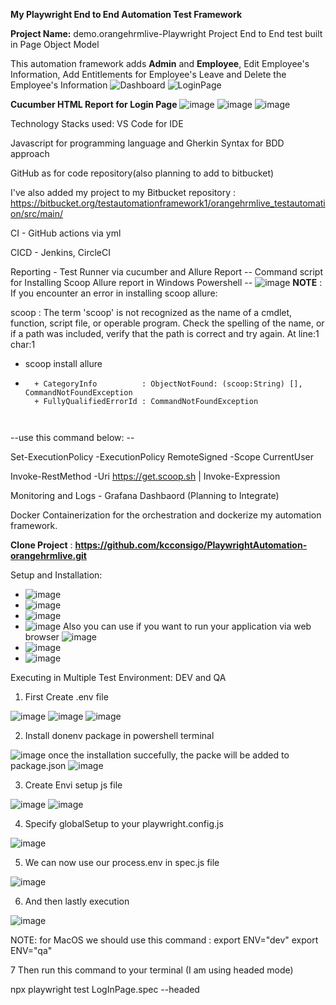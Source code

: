 **My Playwright End to End Automation Test Framework**

**Project Name:** demo.orangehrmlive-Playwright Project End to End test built in Page Object Model


This automation framework adds **Admin** and **Employee**, Edit Employee's Information, Add Entitlements for Employee's Leave and Delete the Employee's Information
![Dashboard](https://github.com/user-attachments/assets/a9c494c4-1396-4f6f-9878-ce933a0839a5)
![LoginPage](https://github.com/user-attachments/assets/a5419d6b-53d7-4ac3-a52e-3d893ac8a1a8)

**Cucumber HTML Report for Login Page**
![image](https://github.com/user-attachments/assets/fef328a6-f2ed-4516-ad6e-d60c506c42e4)
![image](https://github.com/user-attachments/assets/05ae1af9-1826-4b98-a0dc-a15ef3875f04)
![image](https://github.com/user-attachments/assets/dab924bb-7b7e-4313-849f-b739de8bec01)



Technology Stacks used: VS Code for IDE 

Javascript for programming language and Gherkin Syntax for BDD approach

GitHub as for code repository(also planning to add to bitbucket)

I've also added my project to my Bitbucket repository : https://bitbucket.org/testautomationframework1/orangehrmlive_testautomation/src/main/

CI - GitHub actions via yml 

CICD - Jenkins, CircleCI 

Reporting - Test Runner via cucumber and Allure Report 
-- Command script for Installing Scoop Allure report in Windows Powershell -- 
![image](https://github.com/user-attachments/assets/efb8b3fb-b668-4947-a9ae-dee9677474f6)
**NOTE** : If you encounter an error in installing scoop allure: 

scoop : The term 'scoop' is not recognized as the name of a cmdlet, function, script file, or operable program. Check
the spelling of the name, or if a path was included, verify that the path is correct and try again.
At line:1 char:1
+ scoop install allure
+ ~~~~~
    + CategoryInfo          : ObjectNotFound: (scoop:String) [], CommandNotFoundException
    + FullyQualifiedErrorId : CommandNotFoundException



--use this command below: -- 

Set-ExecutionPolicy -ExecutionPolicy RemoteSigned -Scope CurrentUser

Invoke-RestMethod -Uri https://get.scoop.sh | Invoke-Expression


Monitoring and Logs - Grafana Dashbaord (Planning to Integrate)

Docker Containerization for the orchestration and dockerize my automation framework.

**Clone Project** : **https://github.com/kcconsigo/PlaywrightAutomation-orangehrmlive.git**

Setup and Installation:
* ![image](https://github.com/user-attachments/assets/701e07ad-ca3d-45d8-a08c-485c83fc4665)
* ![image](https://github.com/user-attachments/assets/dee6e874-dc7f-4c87-b4f1-1f222bad7469)
* ![image](https://github.com/user-attachments/assets/3a7f4103-75f6-4c57-ae2c-5c3dbdafb01e)
* ![image](https://github.com/user-attachments/assets/14ec7af1-1eee-42e2-b81c-9379f4fa1578)
Also you can use if you want to run your application via web browser
![image](https://github.com/user-attachments/assets/8dcf015f-7762-4239-8554-e966cca297da)
* ![image](https://github.com/user-attachments/assets/17462e49-73f7-44cd-8547-79082cfd9acb)
* ![image](https://github.com/user-attachments/assets/4d4310c1-ed6c-43f8-909b-df2b5eab18e2)
  
Executing in Multiple Test Environment: 
DEV and QA

1. First Create .env file

![image](https://github.com/user-attachments/assets/e2e8651c-0d80-47e2-8561-52b79368a504)
![image](https://github.com/user-attachments/assets/3961e4a6-77d4-4569-882f-19b765356fdc)
![image](https://github.com/user-attachments/assets/01254c39-bc3f-4910-be4f-fbb3e964fce4)


2. Install donenv package in powershell terminal

![image](https://github.com/user-attachments/assets/b345ec1f-8834-458f-84f5-d52097aa4995)
once the installation succefully, the packe will be added to package.json
![image](https://github.com/user-attachments/assets/22926977-aa81-45b2-b8b0-00302623e6a7)

3. Create Envi setup js file

![image](https://github.com/user-attachments/assets/483d4d0c-23ef-41d5-8628-aca6acb8ad37)
![image](https://github.com/user-attachments/assets/0a437818-ea14-4311-be05-6254c03f2c5b)


4. Specify globalSetup to your playwright.config.js

![image](https://github.com/user-attachments/assets/57001e64-d760-4dc5-86d8-6461713a4f2c)

5. We can now use our process.env in spec.js file

![image](https://github.com/user-attachments/assets/b0a86fda-b7bc-40ae-b3e2-5cbedea6000e)


6. And then lastly execution

![image](https://github.com/user-attachments/assets/dc4cfea5-3469-48cd-b552-19f94a6c1788)

NOTE: for MacOS we should use this command : 
export ENV="dev"
export ENV="qa"

7 Then run this command to your terminal (I am using headed mode)

npx playwright test LogInPage.spec --headed






 









